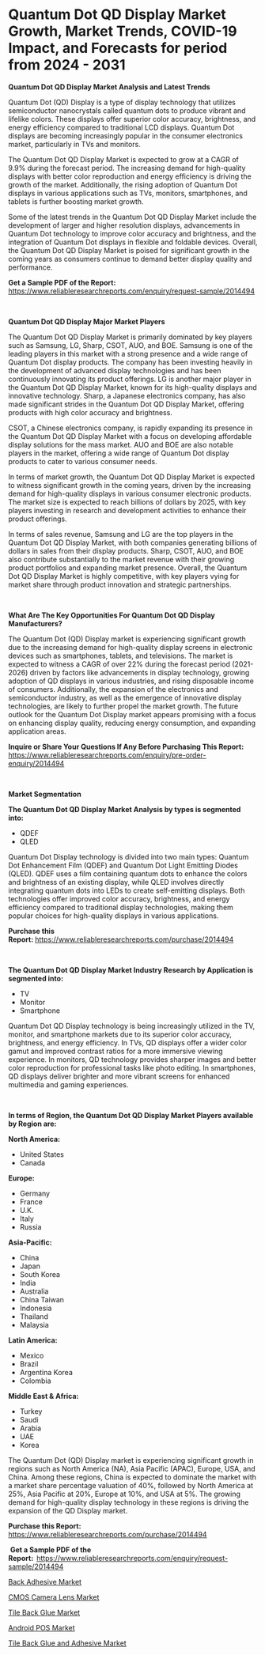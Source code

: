 <p><h1>Quantum Dot QD Display Market Growth, Market Trends, COVID-19 Impact, and Forecasts for period from 2024 - 2031</h1></p><p><strong>Quantum Dot QD Display Market Analysis and Latest Trends</strong></p>
<p><p>Quantum Dot (QD) Display is a type of display technology that utilizes semiconductor nanocrystals called quantum dots to produce vibrant and lifelike colors. These displays offer superior color accuracy, brightness, and energy efficiency compared to traditional LCD displays. Quantum Dot displays are becoming increasingly popular in the consumer electronics market, particularly in TVs and monitors.</p><p>The Quantum Dot QD Display Market is expected to grow at a CAGR of 9.9% during the forecast period. The increasing demand for high-quality displays with better color reproduction and energy efficiency is driving the growth of the market. Additionally, the rising adoption of Quantum Dot displays in various applications such as TVs, monitors, smartphones, and tablets is further boosting market growth.</p><p>Some of the latest trends in the Quantum Dot QD Display Market include the development of larger and higher resolution displays, advancements in Quantum Dot technology to improve color accuracy and brightness, and the integration of Quantum Dot displays in flexible and foldable devices. Overall, the Quantum Dot QD Display Market is poised for significant growth in the coming years as consumers continue to demand better display quality and performance.</p></p>
<p><strong>Get a Sample PDF of the Report:&nbsp;</strong> <a href="https://www.reliableresearchreports.com/enquiry/request-sample/2014494">https://www.reliableresearchreports.com/enquiry/request-sample/2014494</a></p>
<p>&nbsp;</p>
<p><strong>Quantum Dot QD Display Major Market Players</strong></p>
<p><p>The Quantum Dot QD Display Market is primarily dominated by key players such as Samsung, LG, Sharp, CSOT, AUO, and BOE. Samsung is one of the leading players in this market with a strong presence and a wide range of Quantum Dot display products. The company has been investing heavily in the development of advanced display technologies and has been continuously innovating its product offerings. LG is another major player in the Quantum Dot QD Display Market, known for its high-quality displays and innovative technology. Sharp, a Japanese electronics company, has also made significant strides in the Quantum Dot QD Display Market, offering products with high color accuracy and brightness.</p><p>CSOT, a Chinese electronics company, is rapidly expanding its presence in the Quantum Dot QD Display Market with a focus on developing affordable display solutions for the mass market. AUO and BOE are also notable players in the market, offering a wide range of Quantum Dot display products to cater to various consumer needs.</p><p>In terms of market growth, the Quantum Dot QD Display Market is expected to witness significant growth in the coming years, driven by the increasing demand for high-quality displays in various consumer electronic products. The market size is expected to reach billions of dollars by 2025, with key players investing in research and development activities to enhance their product offerings.</p><p>In terms of sales revenue, Samsung and LG are the top players in the Quantum Dot QD Display Market, with both companies generating billions of dollars in sales from their display products. Sharp, CSOT, AUO, and BOE also contribute substantially to the market revenue with their growing product portfolios and expanding market presence. Overall, the Quantum Dot QD Display Market is highly competitive, with key players vying for market share through product innovation and strategic partnerships.</p></p>
<p>&nbsp;</p>
<p><strong>What Are The Key Opportunities For Quantum Dot QD Display Manufacturers?</strong></p>
<p><p>The Quantum Dot (QD) Display market is experiencing significant growth due to the increasing demand for high-quality display screens in electronic devices such as smartphones, tablets, and televisions. The market is expected to witness a CAGR of over 22% during the forecast period (2021-2026) driven by factors like advancements in display technology, growing adoption of QD displays in various industries, and rising disposable income of consumers. Additionally, the expansion of the electronics and semiconductor industry, as well as the emergence of innovative display technologies, are likely to further propel the market growth. The future outlook for the Quantum Dot Display market appears promising with a focus on enhancing display quality, reducing energy consumption, and expanding application areas.</p></p>
<p><strong>Inquire or Share Your Questions If Any Before Purchasing This Report:</strong> <a href="https://www.reliableresearchreports.com/enquiry/pre-order-enquiry/2014494">https://www.reliableresearchreports.com/enquiry/pre-order-enquiry/2014494</a></p>
<p>&nbsp;</p>
<p><strong>Market Segmentation</strong></p>
<p><strong>The Quantum Dot QD Display Market Analysis by types is segmented into:</strong></p>
<p><ul><li>QDEF</li><li>QLED</li></ul></p>
<p><p>Quantum Dot Display technology is divided into two main types: Quantum Dot Enhancement Film (QDEF) and Quantum Dot Light Emitting Diodes (QLED). QDEF uses a film containing quantum dots to enhance the colors and brightness of an existing display, while QLED involves directly integrating quantum dots into LEDs to create self-emitting displays. Both technologies offer improved color accuracy, brightness, and energy efficiency compared to traditional display technologies, making them popular choices for high-quality displays in various applications.</p></p>
<p><strong>Purchase this Report:&nbsp;</strong><a href="https://www.reliableresearchreports.com/purchase/2014494">https://www.reliableresearchreports.com/purchase/2014494</a></p>
<p>&nbsp;</p>
<p><strong>The Quantum Dot QD Display Market Industry Research by Application is segmented into:</strong></p>
<p><ul><li>TV</li><li>Monitor</li><li>Smartphone</li></ul></p>
<p><p>Quantum Dot QD Display technology is being increasingly utilized in the TV, monitor, and smartphone markets due to its superior color accuracy, brightness, and energy efficiency. In TVs, QD displays offer a wider color gamut and improved contrast ratios for a more immersive viewing experience. In monitors, QD technology provides sharper images and better color reproduction for professional tasks like photo editing. In smartphones, QD displays deliver brighter and more vibrant screens for enhanced multimedia and gaming experiences.</p></p>
<p>&nbsp;</p>
<p><strong>In terms of Region, the Quantum Dot QD Display Market Players available by Region are:</strong></p>
<p>
    <p> <strong> North America: </strong>
        <ul>
            <li>United States</li>
            <li>Canada</li>
        </ul>
        </p> 
    <p> <strong> Europe: </strong>
        <ul>
            <li>Germany</li>
            <li>France</li>
            <li>U.K.</li>
            <li>Italy</li>
            <li>Russia</li>
        </ul>
        </p> 
    <p> <strong> Asia-Pacific: </strong>
        <ul>
            <li>China</li>
            <li>Japan</li>
            <li>South Korea</li>
            <li>India</li>
            <li>Australia</li>
            <li>China Taiwan</li>
            <li>Indonesia</li>
            <li>Thailand</li>
            <li>Malaysia</li>
        </ul>
        </p> 
    <p> <strong> Latin America: </strong>
        <ul>
            <li>Mexico</li>
            <li>Brazil</li>
            <li>Argentina Korea</li>
            <li>Colombia</li>
        </ul>
        </p> 
    <p> <strong> Middle East & Africa: </strong>
        <ul>
            <li>Turkey</li>
            <li>Saudi</li>
            <li>Arabia</li>
            <li>UAE</li>
            <li>Korea</li>
        </ul>
    </p>
    </p>
<p><p>The Quantum Dot (QD) Display market is experiencing significant growth in regions such as North America (NA), Asia Pacific (APAC), Europe, USA, and China. Among these regions, China is expected to dominate the market with a market share percentage valuation of 40%, followed by North America at 25%, Asia Pacific at 20%, Europe at 10%, and USA at 5%. The growing demand for high-quality display technology in these regions is driving the expansion of the QD Display market.</p></p>
<p><strong>Purchase this Report: </strong><a href="https://www.reliableresearchreports.com/purchase/2014494">https://www.reliableresearchreports.com/purchase/2014494</a></p>
<p>&nbsp;<strong>Get a Sample PDF of the Report:&nbsp;&nbsp;</strong><a href="https://www.reliableresearchreports.com/enquiry/request-sample/2014494">https://www.reliableresearchreports.com/enquiry/request-sample/2014494</a></p>
<p><strong></strong></p>
<p><p><a href="https://metal-farmhouse-e95.notion.site/Back-Adhesive-Market-Research-Report-Provides-Critical-Insights-that-can-help-Shape-Business-Develop-5df8caca1c1f4854b2fdd34c69693c83">Back Adhesive Market</a></p><p><a href="https://view.publitas.com/reportprime-1/cmos-camera-lens-market-analysis-examines-its-scope-on-growth-opportunities-and-forecasted-trends-spanning-from-2024-to-2031/">CMOS Camera Lens Market</a></p><p><a href="https://gratis-rainforest-2ca.notion.site/Tile-Back-Glue-Market-Size-and-Growth-Market-Segmentation-Regional-and-Country-Breakdowns-and-Mar-59fd70430e5a4fed9fdf8e49ab886de0">Tile Back Glue Market</a></p><p><a href="https://view.publitas.com/reportprime-1/android-pos-market-research-report-provides-thorough-industry-overview-which-offers-an-in-depth-analysis-of-product-trends-and-new-market-divisions/">Android POS Market</a></p><p><a href="https://crocus-run-b5a.notion.site/Tile-Back-Glue-and-Adhesive-Market-Centers-on-Aspects-such-as-Market-Growth-Market-Share-Market-Op-276959ffab1e46e0ac26b7d380f583da">Tile Back Glue and Adhesive Market</a></p></p>